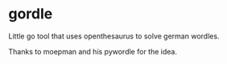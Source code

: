 # gordle

Little go tool that uses openthesaurus to solve german wordles.

Thanks to moepman and his pywordle for the idea.
